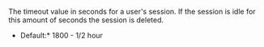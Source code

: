 ﻿The timeout value in seconds for a user's session. If the session is idle for this amount of seconds the session is deleted.

* Default:* 1800  -  1/2 hour